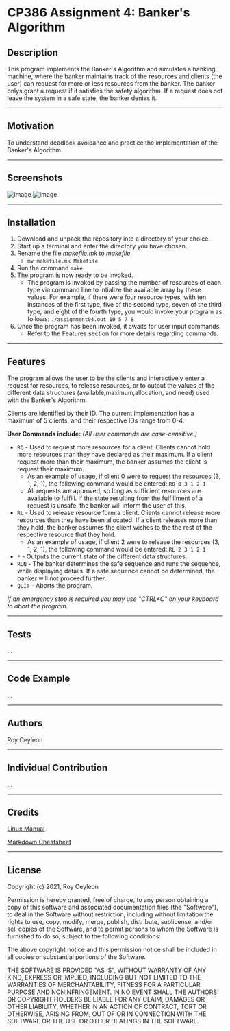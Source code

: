 # CP386 Assignment 4: Banker's Algorithm

## Description
This program implements the Banker's Algorithm and simulates a banking machine, where the banker maintains track of the resources and clients (the user) can request for more or less resources from the banker. The banker onlys grant a request if it satisfies the safety algorithm. If a request does not leave the system in a safe state, the banker denies it.

***

## Motivation
To understand deadlock avoidance and practice the implementation of the Banker's Algorithm.
***

## Screenshots
![image]()
![image]()

***

## Installation
1. Download and unpack the repository into a directory of your choice.
2. Start up a terminal and enter the directory you have chosen.
3. Rename the file *makefile.mk* to *makefile*.
    - ```mv makefile.mk Makefile```
4. Run the command ```make```.
5. The program is now ready to be invoked.
    - The program is invoked by passing the number of resources of each type via command line to intialize the available array by these values. For example, if there were four resource types, with ten instances of the first type, five of the second type, seven of the third type, and eight of the fourth type, you would invoke your program as follows:
	```./assignment04.out 10 5 7 8```
6. Once the program has been invoked, it awaits for user input commands.
    - Refer to the Features section for more details regarding commands.

***

## Features
The program allows the user to be the clients and interactively enter a request for resources, to release resources, or to output the values of the different data structures (available,maximum,allocation, and need) used with the Banker's Algorithm.

Clients are identified by their ID. The current implementation has a maximum of 5 clients, and their respective IDs range from 0-4.

**User Commands include:** *(All user commands are case-censitive.)*
+ ```RQ``` - Used to request more resources for a client. Clients cannot hold more resources than they have declared as their maximum. If a client request more than their maximum, the banker assumes the client is request their maximum.
    -  As an example of usage, if client 0 were to request the resources (3, 1, 2, 1), the following command would be entered: ```RQ 0 3 1 2 1```
    - All requests are approved, so long as sufficient resources are available to fulfill. If the state resulting from the fulfillment of a request is unsafe, the banker will inform the user of this.
+ ```RL``` - Used to release resource form a client. Clients cannot release more resources than they have been allocated. If a client releases more than they hold, the banker assumes the client wishes to the the rest of the respective resource that they hold.
    + As an example of usage, if client 2 were to release the resources (3, 1, 2, 1), the following command would be entered: ```RL 2 3 1 2 1```
+ ```*``` - Outputs the current state of the different data structures.
+ ```RUN``` - The banker determines the safe sequence and runs the sequence, while displaying details. If a safe sequence cannot be determined, the banker will not proceed further.
+ ```QUIT``` - Aborts the program.

*If an emergency stop is required you may use "CTRL+C" on your keyboard to abort the program.*

***

## Tests
...

***

## Code Example
...

***

## Authors
Roy Ceyleon

***

## Individual Contribution
...

***

## Credits
[Linux Manual](https://linux.die.net/man/)

[Markdown Cheatsheet](https://github.com/adam-p/markdown-here/wiki/Markdown-Cheatsheet)

***

## License
Copyright (c) 2021, Roy Ceyleon

Permission is hereby granted, free of charge, to any person obtaining a copy of this software and associated documentation files (the "Software"), to deal in the Software without restriction, including without limitation the rights to use, copy, modify, merge, publish, distribute, sublicense, and/or sell copies of the Software, and to permit persons to whom the Software is furnished to do so, subject to the following conditions:

The above copyright notice and this permission notice shall be included in all copies or substantial portions of the Software.

THE SOFTWARE IS PROVIDED "AS IS", WITHOUT WARRANTY OF ANY KIND, EXPRESS OR IMPLIED, INCLUDING BUT NOT LIMITED TO THE WARRANTIES OF MERCHANTABILITY, FITNESS FOR A PARTICULAR PURPOSE AND NONINFRINGEMENT. IN NO EVENT SHALL THE AUTHORS OR COPYRIGHT HOLDERS BE LIABLE FOR ANY CLAIM, DAMAGES OR OTHER LIABILITY, WHETHER IN AN ACTION OF CONTRACT, TORT OR OTHERWISE, ARISING FROM, OUT OF OR IN CONNECTION WITH THE SOFTWARE OR THE USE OR OTHER DEALINGS IN THE SOFTWARE.